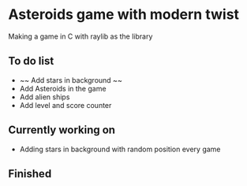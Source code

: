 # Asteroids game with modern twist 

Making a game in C with raylib as the library 

## To do list

- ~~ Add stars in background ~~
- Add Asteroids in the game 
- Add alien ships 
- Add level and score counter

## Currently working on 

- Adding stars in background with random position every game

## Finished 

